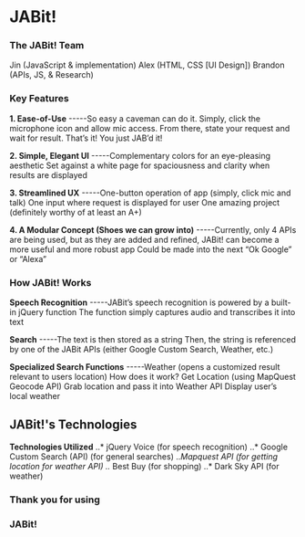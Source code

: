 # JABit!


### The JABit! Team

Jin (JavaScript & implementation)
Alex (HTML, CSS [UI Design])
Brandon (APIs, JS, & Research)


### Key Features
**1. Ease-of-Use**
-----So easy a caveman can do it. Simply, click the microphone icon and allow mic access.
From there, state your request and wait for result.
That’s it! You just JAB’d it!


**2. Simple, Elegant UI**
-----Complementary colors for an eye-pleasing aesthetic
Set against a white page for spaciousness and clarity when results are displayed

**3. Streamlined UX**
-----One-button operation of app (simply, click mic and talk)
One input where request is displayed for user
One amazing project (definitely worthy of at least an A+)

**4. A Modular Concept (Shoes we can grow into)**
-----Currently, only 4 APIs are being used, but as they are added and refined, JABit! can become a more useful and more robust app
Could be made into the next “Ok Google” or “Alexa”

### How JABit! Works

**Speech Recognition**
-----JABit’s speech recognition is powered by a built-in jQuery function
The function simply captures audio and transcribes it into text

**Search**
-----The text is then stored as a string
Then, the string is referenced by one of the JABit APIs (either Google Custom Search, Weather, etc.)

**Specialized Search Functions**
-----Weather (opens a customized result relevant to users location)
How does it work?
Get Location (using MapQuest Geocode API)
Grab location and pass it into Weather API
Display user’s local weather


## JABit!'s Technologies 

**Technologies Utilized**
..* jQuery Voice (for speech recognition)
..* Google Custom Search (API) (for general searches)
..*Mapquest API (for getting location for weather API)
..* Best Buy (for shopping)
..* Dark Sky API (for weather)

### Thank you for using
### JABit!
